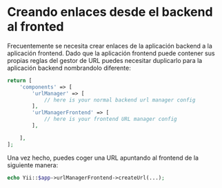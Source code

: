 Creando enlaces desde el backend al fronted
===========================================

Frecuentemente se necesita crear enlaces de la aplicación backend a la aplicación frontend. Dado que la aplicación frontend puede contener sus propias
reglas del gestor de URL puedes necesitar duplicarlo para la aplicación backend nombrandolo diferente:

```php
return [
    'components' => [
        'urlManager' => [
            // here is your normal backend url manager config
        ],
        'urlManagerFrontend' => [
            // here is your frontend URL manager config
        ],

    ],
];
```

Una vez hecho, puedes coger una URL apuntando al frontend de la siguiente manera:

```php
echo Yii::$app->urlManagerFrontend->createUrl(...);
```
